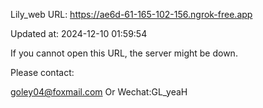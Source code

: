 Lily_web URL: https://ae6d-61-165-102-156.ngrok-free.app

Updated at: 2024-12-10 01:59:54

If you cannot open this URL, the server might be down.

Please contact: 

goley04@foxmail.com Or Wechat:GL_yeaH